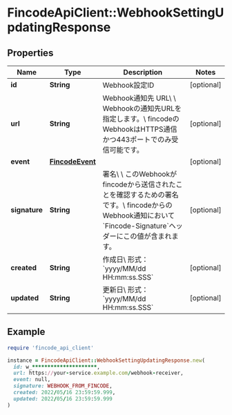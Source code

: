 # FincodeApiClient::WebhookSettingUpdatingResponse

## Properties

| Name | Type | Description | Notes |
| ---- | ---- | ----------- | ----- |
| **id** | **String** | Webhook設定ID  | [optional] |
| **url** | **String** | Webhook通知先 URL\\ \\ Webhookの通知先URLを指定します。\\ fincodeのWebhookはHTTPS通信かつ443ポートでのみ受信可能です。  | [optional] |
| **event** | [**FincodeEvent**](FincodeEvent.md) |  | [optional] |
| **signature** | **String** | 署名\\ \\ このWebhookがfincodeから送信されたことを確認するための署名です。\\ fincodeからのWebhook通知において&#x60;Fincode-Signature&#x60;ヘッダーにこの値が含まれます。  | [optional] |
| **created** | **String** | 作成日\\ 形式：&#x60;yyyy/MM/dd HH:mm:ss.SSS&#x60;  | [optional] |
| **updated** | **String** | 更新日\\ 形式：&#x60;yyyy/MM/dd HH:mm:ss.SSS&#x60;  | [optional] |

## Example

```ruby
require 'fincode_api_client'

instance = FincodeApiClient::WebhookSettingUpdatingResponse.new(
  id: w_*********************,
  url: https://your-service.example.com/webhook-receiver,
  event: null,
  signature: WEBHOOK_FROM_FINCODE,
  created: 2022/05/16 23:59:59.999,
  updated: 2022/05/16 23:59:59.999
)
```


